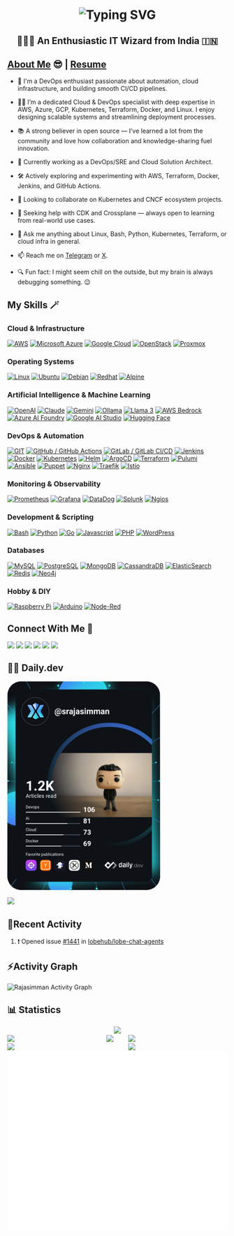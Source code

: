 <h1 align="center">
  <img src="https://readme-typing-svg.herokuapp.com?font=Catamaran&size=32&pause=5000&color=00A71A&repeat=false&random=false&width=435&lines=Hello+%F0%9F%91%8B%2C+this+is+Rajasimman" alt="Typing SVG" />
</h1>
<b><h2 align="center">👨🏽‍💻 An Enthusiastic IT Wizard from India 🇮🇳 </h2></b>

## [About Me](https://www.srajasimman.dev/about-me) 😎 | <a href="https://www.srajasimman.dev/resume">Resume</a>
<p align="left" style="max-width:60%">

- 👋 I'm a DevOps enthusiast passionate about automation, cloud infrastructure, and building smooth CI/CD pipelines.

- 👨‍💻 I’m a dedicated Cloud & DevOps specialist with deep expertise in AWS, Azure, GCP, Kubernetes, Terraform, Docker, and Linux. I enjoy designing scalable systems and streamlining deployment processes.

- 📚 A strong believer in open source — I’ve learned a lot from the community and love how collaboration and knowledge-sharing fuel innovation.

- 🔭 Currently working as a DevOps/SRE and Cloud Solution Architect.

- 🛠️ Actively exploring and experimenting with AWS, Terraform, Docker, Jenkins, and GitHub Actions.

- 👯 Looking to collaborate on Kubernetes and CNCF ecosystem projects.

- 🤝 Seeking help with CDK and Crossplane — always open to learning from real-world use cases.

- 💬 Ask me anything about Linux, Bash, Python, Kubernetes, Terraform, or cloud infra in general.

- 📫 Reach me on [Telegram](https://t.me/RSimman) or [X](https://x.com/RSimman).

- 🔍 Fun fact: I might seem chill on the outside, but my brain is always debugging something. 😉

</p>

## My Skills 🪄

### Cloud & Infrastructure
[![AWS](https://img.shields.io/badge/aws-amazon.svg?style=for-the-badge&logo=amazonwebservices&color=232F3E&logoColor=white)](https://www.google.com/search?q=Amazon+AWS)
[![Microsoft Azure](https://img.shields.io/badge/azure-microsoft.svg?style=for-the-badge&logo=microsoft-azure&color=0078D4)](https://www.google.com/search?q=Microsoft+Azure)
[![Google Cloud](https://img.shields.io/badge/google-%4285F4.svg?style=for-the-badge&logo=google-cloud&logoColor=white&color=4285F4)](https://www.google.com/search?q=Google+Cloud)
[![OpenStack](https://img.shields.io/badge/openstack-%ED1944.svg?style=for-the-badge&logo=openstack&logoColor=white&color=ED1944)](https://www.google.com/search?q=OpenStack)
[![Proxmox](https://img.shields.io/badge/proxmox-%E57000.svg?style=for-the-badge&logo=proxmox&logoColor=white&color=E57000)](https://www.google.com/search?q=OpenStack)

### Operating Systems
[![Linux](https://img.shields.io/badge/linux-%FCC624.svg?style=for-the-badge&logo=linux&logoColor=white&color=FCC624)](https://www.google.com/search?q=Linux)
[![Ubuntu](https://img.shields.io/badge/ubuntu-%E95420.svg?style=for-the-badge&logo=ubuntu&logoColor=white&color=E95420)](https://www.google.com/search?q=Ubuntu)
[![Debian](https://img.shields.io/badge/debian-%A81D33.svg?style=for-the-badge&logo=debian&logoColor=white&color=A81D33)](https://www.google.com/search?q=Debian)
[![Redhat](https://img.shields.io/badge/redhat-%EE0000.svg?style=for-the-badge&logo=redhat&logoColor=white&color=EE0000)](https://www.google.com/search?q=Redhat)
[![Alpine](https://img.shields.io/badge/alpinelinux-%0D597F.svg?style=for-the-badge&logo=alpinelinux&logoColor=white&color=0D597F)](https://www.google.com/search?q=Alpine)

### Artificial Intelligence & Machine Learning
[![OpenAI](https://img.shields.io/badge/openai-%181717.svg?style=for-the-badge&logo=openai&logoColor=white&color=181717)](https://www.google.com/search?q=OpenAI)
[![Claude](https://img.shields.io/badge/claude-%181717.svg?style=for-the-badge&logo=anthropic&logoColor=white&color=D97757)](https://www.google.com/search?q=Claude)
[![Gemini](https://img.shields.io/badge/gemini-%181717.svg?style=for-the-badge&logo=google&logoColor=white&color=4285F4)](https://www.google.com/search?q=Gemini)
[![Ollama](https://img.shields.io/badge/ollama-%181717.svg?style=for-the-badge&logo=ollama&logoColor=white&color=181717)](https://www.google.com/search?q=Ollama)
[![Llama 3](https://img.shields.io/badge/llama%203-%181717.svg?style=for-the-badge&logo=meta&logoColor=white&color=1877F2)](https://www.google.com/search?q=Llama%203)
[![AWS Bedrock](https://img.shields.io/badge/aws%20bedrock-%181717.svg?style=for-the-badge&logo=amazon&logoColor=white&color=232F3E)](https://www.google.com/search?q=AWS%20Bedrock)
[![Azure AI Foundry](https://img.shields.io/badge/azure%20ai%20foundry-%181717.svg?style=for-the-badge&logo=microsoft-azure&logoColor=white&color=0078D4)](https://www.google.com/search?q=Azure%20AI%20Foundry)
[![Google AI Studio](https://img.shields.io/badge/google%20ai%20studio-%181717.svg?style=for-the-badge&logo=google&logoColor=white&color=4285F4)](https://www.google.com/search?q=Google%20AI%20Studio)
[![Hugging Face](https://img.shields.io/badge/huggingface-%F58026.svg?style=for-the-badge&logo=huggingface&logoColor=white&color=F58026)](https://www.google.com/search?q=Hugging+Face)

### DevOps & Automation
[![GIT](https://img.shields.io/badge/git-%F05032.svg?style=for-the-badge&logo=git&logoColor=white&color=F05032)](https://www.google.com/search?q=GIT)
[![GitHub / GitHub Actions](https://img.shields.io/badge/github-%181717.svg?style=for-the-badge&logo=github&logoColor=white&color=181717)](https://www.google.com/search?q=GitHub)
[![GitLab / GitLab CI/CD](https://img.shields.io/badge/gitlab-%FC6D26.svg?style=for-the-badge&logo=gitlab&logoColor=white&color=FC6D26)](https://www.google.com/search?q=GitLab)
[![Jenkins](https://img.shields.io/badge/jenkins-%D24939.svg?style=for-the-badge&logo=jenkins&logoColor=white&color=D24939)](https://www.google.com/search?q=Jenkins)
[![Docker](https://img.shields.io/badge/docker-%2496ED.svg?style=for-the-badge&logo=docker&logoColor=white&color=2496ED)](https://www.google.com/search?q=Docker)
[![Kubernetes](https://img.shields.io/badge/kubernetes-%326CE5.svg?style=for-the-badge&logo=kubernetes&logoColor=white&color=326CE5)](https://www.google.com/search?q=Kubernetes)
[![Helm](https://img.shields.io/badge/helm-%0F1689.svg?style=for-the-badge&logo=helm&logoColor=white&color=0F1689)](https://www.google.com/search?q=Helm)
[![ArgoCD](https://img.shields.io/badge/argo-%DA291C.svg?style=for-the-badge&logo=argo&logoColor=white&color=DA291C)](https://www.google.com/search?q=ArgoCD)
[![Terraform](https://img.shields.io/badge/terraform-%844FBA.svg?style=for-the-badge&logo=terraform&logoColor=white&color=844FBA)](https://www.google.com/search?q=Terraform)
[![Pulumi](https://img.shields.io/badge/pulumi-%8A3391.svg?style=for-the-badge&logo=pulumi&logoColor=white&color=8A3391)](https://www.google.com/search?q=Pulumi)
[![Ansible](https://img.shields.io/badge/ansible-%EE0000.svg?style=for-the-badge&logo=ansible&logoColor=white&color=EE0000)](https://www.google.com/search?q=Ansible)
[![Puppet](https://img.shields.io/badge/puppet-%FFAE1A.svg?style=for-the-badge&logo=puppet&logoColor=white&color=FFAE1A)](https://www.google.com/search?q=Puppet)
[![Nginx](https://img.shields.io/badge/nginx-%019639.svg?style=for-the-badge&logo=nginx&logoColor=white&color=019639)](https://www.google.com/search?q=Nginx)
[![Traefik](https://img.shields.io/badge/traefikproxy-%24A1C1.svg?style=for-the-badge&logo=traefikproxy&logoColor=white&color=24A1C1)](https://www.google.com/search?q=Traefik)
[![Istio](https://img.shields.io/badge/istio-%466BB0.svg?style=for-the-badge&logo=istio&logoColor=white&color=466BB0)](https://www.google.com/search?q=Istio)

### Monitoring & Observability
[![Prometheus](https://img.shields.io/badge/prometheus-%E6522C.svg?style=for-the-badge&logo=prometheus&logoColor=white&color=E6522C)](https://www.google.com/search?q=Prometheus)
[![Grafana](https://img.shields.io/badge/grafana-%F46800.svg?style=for-the-badge&logo=grafana&logoColor=white&color=F46800)](https://www.google.com/search?q=Grafana)
[![DataDog](https://img.shields.io/badge/datadog-%632CA6.svg?style=for-the-badge&logo=datadog&logoColor=white&color=632CA6)](https://www.google.com/search?q=DataDog)
[![Splunk](https://img.shields.io/badge/splunk-%010101.svg?style=for-the-badge&logo=splunk&logoColor=white&color=010101)](https://www.google.com/search?q=Splunk)
[![Ngios](https://img.shields.io/badge/puppet-%FFAE1A.svg?style=for-the-badge&logo=puppet&logoColor=white&color=FFAE1A)](https://www.google.com/search?q=Ngios)

### Development & Scripting
[![Bash](https://img.shields.io/badge/gnubash-%4EAA25.svg?style=for-the-badge&logo=gnubash&logoColor=white&color=4EAA25)](https://www.google.com/search?q=Bash)
[![Python](https://img.shields.io/badge/python-%3776AB.svg?style=for-the-badge&logo=python&logoColor=white&color=3776AB)](https://www.google.com/search?q=Python)
[![Go](https://img.shields.io/badge/go-%01ADD8.svg?style=for-the-badge&logo=go&logoColor=white&color=01ADD8)](https://www.google.com/search?q=Golang)
[![Javascript](https://img.shields.io/badge/javascript-%F7DF1E.svg?style=for-the-badge&logo=javascript&logoColor=white&color=F7DF1E)](https://www.google.com/search?q=Javascript)
[![PHP](https://img.shields.io/badge/php-%777BB4.svg?style=for-the-badge&logo=php&logoColor=white&color=777BB4)](https://www.google.com/search?q=PHP)
[![WordPress](https://img.shields.io/badge/wordpress-%21759B.svg?style=for-the-badge&logo=wordpress&logoColor=white&color=21759B)](https://www.google.com/search?q=WordPress)

### Databases
[![MySQL](https://img.shields.io/badge/mysql-%4479A1.svg?style=for-the-badge&logo=mysql&logoColor=white&color=4479A1)](https://www.google.com/search?q=MySQL)
[![PostgreSQL](https://img.shields.io/badge/postgresql-%4169E1.svg?style=for-the-badge&logo=postgresql&logoColor=white&color=4169E1)](https://www.google.com/search?q=PostgreSQL)
[![MongoDB](https://img.shields.io/badge/mongodb-%47A248.svg?style=for-the-badge&logo=mongodb&logoColor=white&color=47A248)](https://www.google.com/search?q=MongoDB)
[![CassandraDB](https://img.shields.io/badge/cassandra-%1287B1.svg?style=for-the-badge&logo=apachecassandra&logoColor=white&color=1287B1)](https://www.google.com/search?q=CassandraDB)
[![ElasticSearch](https://img.shields.io/badge/elasticsearch-%015571.svg?style=for-the-badge&logo=elasticsearch&logoColor=white&color=015571)](https://www.google.com/search?q=ElasticSearch)
[![Redis](https://img.shields.io/badge/redis-%FF4438.svg?style=for-the-badge&logo=redis&logoColor=white&color=FF4438)](https://www.google.com/search?q=Redis)
[![Neo4j](https://img.shields.io/badge/neo4j-%4581C3.svg?style=for-the-badge&logo=neo4j&logoColor=white&color=4581C3)](https://www.google.com/search?q=Neo4j)

### Hobby & DIY
[![Raspberry Pi](https://img.shields.io/badge/raspberrypi-%A22846.svg?style=for-the-badge&logo=raspberrypi&logoColor=white&color=A22846)](https://www.google.com/search?q=Raspberry+Pi)
[![Arduino](https://img.shields.io/badge/arduino-%01878F.svg?style=for-the-badge&logo=arduino&logoColor=white&color=01878F)](https://www.google.com/search?q=Arduino)
[![Node-Red](https://img.shields.io/badge/nodered-%5FA04E.svg?style=for-the-badge&logo=nodered&logoColor=white&color=8f0000)](https://www.google.com/search?q=Node-Red)

## Connect With Me 🤝

[<img src="https://img.shields.io/badge/rajasimman-%0A66C2.svg?&style=for-the-badge&logo=linkedin&logoColor=white&color=0A66C2" />](https://www.linkedin.com/in/rajasimman-sha/)
[<img src="https://img.shields.io/badge/rsimman-%2320A1F1.svg?&style=for-the-badge&logo=x&logoColor=white&color=0A0A0A">](https://x.com/rsimman)
[<img src="https://img.shields.io/badge/srajasimman-%181717.svg?&style=for-the-badge&logo=facebook&logoColor=white&color=1877F2">](https://www.facebook.com/srajasimman)
[<img src="https://img.shields.io/badge/srajasimman-%181717.svg?&style=for-the-badge&logo=instagram&logoColor=white&color=E4405F">](https://www.instagram.com/srajasimman)
[<img src="https://img.shields.io/badge/rsimman-%2320A1F1.svg?&style=for-the-badge&logo=telegram&logoColor=white&color=26A5E4">](https://t.me/RSimman)
[<img src="https://img.shields.io/badge/srajasimman-%181717.svg?style=for-the-badge&logo=dev.to&logoColor=white&color=0A0A0A">](https://dev.to/srajasimman)

## 👨‍💻 Daily.dev

<a href="https://app.daily.dev/srajasimman"><img src="https://github.com/srajasimman/srajasimman/blob/master/devcard.svg" width="350" alt="Rajasimman S's Dev Card"/></a>

<img src="https://user-images.githubusercontent.com/73097560/115834477-dbab4500-a447-11eb-908a-139a6edaec5c.gif">

## 📝Recent Activity
<!--START_SECTION:activity-->
1. ❗ Opened issue [#1441](https://github.com/lobehub/lobe-chat-agents/issues/1441) in [lobehub/lobe-chat-agents](https://github.com/lobehub/lobe-chat-agents)
<!--END_SECTION:activity-->

<h2 align="left">⚡Activity Graph</h2>
<a><img alt="Rajasimman Activity Graph" src="https://github-readme-activity-graph.vercel.app/graph?username=srajasimman&area=true&hide_border=true&theme=github-compact" /></a>

## 📊 Statistics

<!-- github status  -->
<div align="center">    
<img src="http://github-profile-summary-cards.vercel.app/api/cards/profile-details?username=srajasimman&theme=github_dark" style="height: 300px"/></div>
<div>
<img src="https://user-images.githubusercontent.com/73097560/115834477-dbab4500-a447-11eb-908a-139a6edaec5c.gif">
<img align="left" src="http://github-profile-summary-cards.vercel.app/api/cards/repos-per-language?username=srajasimman&theme=github_dark" width="45%" />
<img align="right" src="http://github-profile-summary-cards.vercel.app/api/cards/most-commit-language?username=srajasimman&theme=github_dark" width="45%" />

<img align="left" src="http://github-profile-summary-cards.vercel.app/api/cards/stats?username=srajasimman&theme=github_dark" width="45%" />
<img align="right" src="http://github-profile-summary-cards.vercel.app/api/cards/productive-time?username=srajasimman&theme=github_dark&utcOffset=8" width="45%" />

</div>
<br/>
<div align="center">    
<a href="https://github.com/srajasimman"><img src="https://github.com/srajasimman/srajasimman/blob/master/metrics.plugin.achievements.svg" alt="Metrics"/></a>
